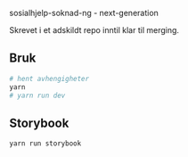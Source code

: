 sosialhjelp-soknad-ng - next-generation

Skrevet i et adskildt repo inntil klar til merging.

## Bruk

```bash
# hent avhengigheter
yarn
# yarn run dev
```

## Storybook

```bash
yarn run storybook
```
